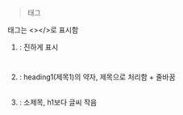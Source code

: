 > 태그

태그는 <></>로 표시함

1. <strong> </strong> : 진하게 표시
2. <h1> </h1> : heading1(제목1)의 약자, 제목으로 처리함 + 줄바꿈
3. <h2> </h2> : 소제목, h1보다 글씨 작음

